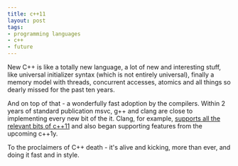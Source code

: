 ```yaml
--- 
title: c++11
layout: post
tags:
- programming languages
- c++
- future
---
```

New C++ is like a totally new language, a lot of new and interesting stuff, like universal initializer syntax (which is not entirely universal), finally a memory model with threads, concurrent accesses, atomics and all things so dearly missed for the past ten years.

And on top of that - a wonderfully fast adoption by the compilers. Within 2 years of standard publication msvc, g++ and clang are close to implementing every new bit of the it. Clang, for example, [supports all the relevant bits of c++11](http://clang.llvm.org/cxx_status.html) and also began supporting features from the upcoming c++1y.

To the proclaimers of C++ death - it's alive and kicking, more than ever, and doing it fast and in style.
